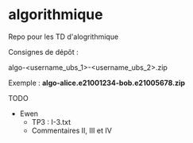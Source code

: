# algorithmique

Repo pour les TD d'alogrithmique

Consignes de dépôt :

algo-<username_ubs_1>-<username_ubs_2>.zip

Exemple : **algo-alice.e21001234-bob.e21005678.zip**

TODO

- Ewen
  - TP3 : I-3.txt
  - Commentaires II, III et IV

